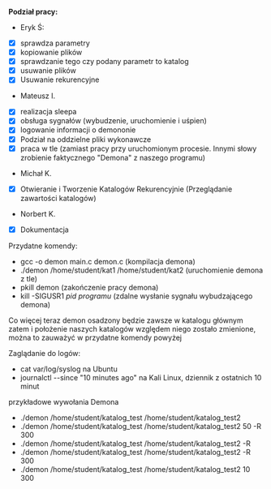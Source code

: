 **Podział pracy:**
- Eryk Ś:
- [x] sprawdza parametry 
- [x] kopiowanie plików
- [x] sprawdzanie tego czy podany parametr to katalog
- [x] usuwanie plików
- [x] Usuwanie rekurencyjne

- Mateusz I.
- [x] realizacja sleepa 
- [x] obsługa sygnałów (wybudzenie, uruchomienie i uśpien) 
- [x] logowanie informacji o demononie
- [x] Podział na oddzielne pliki wykonawcze
- [x] praca w tle (zamiast pracy przy uruchomionym procesie. Innymi słowy zrobienie faktycznego "Demona" z naszego programu)
     
-  Michał K.
- [x]  Otwieranie i Tworzenie Katalogów Rekurencyjnie (Przeglądanie zawartości katalogów)
-  Norbert K.
- [x] Dokumentacja


Przydatne komendy:
- gcc -o demon main.c demon.c                               (kompilacja demona)
- ./demon /home/student/kat1 /home/student/kat2             (uruchomienie demona z tle)
- pkill demon                                               (zakończenie pracy demona)
- kill -SIGUSR1 *pid programu*                              (zdalne wysłanie sygnału wybudzającego demona)                                        

Co więcej teraz demon osadzony będzie zawsze w katalogu głównym zatem i położenie naszych katalogów względem niego zostało zmienione, można to zauważyć w przydatne komendy powyżej 

Zaglądanie do logów:
- cat var/log/syslog na Ubuntu
- journalctl --since "10 minutes  ago" na Kali Linux, dziennik z ostatnich 10 minut

przykładowe wywołania Demona

- ./demon /home/student/katalog_test /home/student/katalog_test2
- ./demon /home/student/katalog_test /home/student/katalog_test2 50 -R 300
- ./demon /home/student/katalog_test /home/student/katalog_test2 -R
- ./demon /home/student/katalog_test /home/student/katalog_test2 -R 300
- ./demon /home/student/katalog_test /home/student/katalog_test2 10 300
